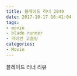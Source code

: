 ```yaml
---
title: 블레이드 러너 2049
date: 2017-10-17 16:41:04
tags:
- movie
- blade runner
- 라이언 고슬링
categories:
- Movie
---
```


블레이드 러너 리뷰
